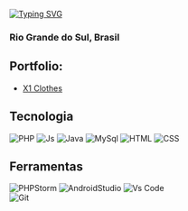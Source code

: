 [![Typing SVG](https://readme-typing-svg.herokuapp.com?font=&weight=500&size=32&letterSpacing=3px&duration=4500&color=0AD7B8&lines=Web+Developer)](https://git.io/typing-svg) 

<h3>Rio Grande do Sul, Brasil</h3>


<!-- Portfolio -->
## Portfolio:
- [X1 Clothes](https://github.com/gabrielumann/X1-Clothes)


<!-- Skills: Programming Languages -->

## Tecnologia
![PHP](https://img.shields.io/badge/PHP-777BB4?style=for-the-badge&logo=php&logoColor=white)
![Js](https://img.shields.io/badge/JavaScript-323330?style=for-the-badge&logo=javascript&logoColor=F7DF1E)
![Java](https://img.shields.io/badge/Java-ED8B00?style=for-the-badge&logo=openjdk&logoColor=white)
![MySql](https://img.shields.io/badge/MySQL-00000F?style=for-the-badge&logo=mysql&logoColor=white)
![HTML](https://img.shields.io/badge/HTML5-E34F26?style=for-the-badge&logo=html5&logoColor=white)
![CSS](https://img.shields.io/badge/CSS3-1572B6?style=for-the-badge&logo=css3&logoColor=white)


## Ferramentas
![PHPStorm](https://img.shields.io/badge/-PHPStorm-181717?style=for-the-badge&logo=phpstorm&logoColor=white)
![AndroidStudio](https://img.shields.io/badge/Android_Studio-3DDC84?style=for-the-badge&logo=android-studio&logoColor=white)
![Vs Code](https://img.shields.io/badge/Visual_Studio_Code-0078D4?style=for-the-badge&logo=visual%20studio%20code&logoColor=white)  
![Git](https://img.shields.io/badge/GIT-E44C30?style=for-the-badge&logo=git&logoColor=white) 



